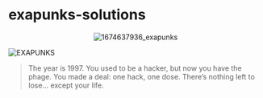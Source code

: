 # exapunks-solutions

<div align="center">

![1674637936_exapunks](https://user-images.githubusercontent.com/60892747/220576306-7208a19e-7a1b-4ba6-b1b7-fdb9ae065a36.png)

</div>

![EXAPUNKS][logo]

[logo]: https://i.imgur.com/EZmGB2p.png "EXAPUNKS"

> The year is 1997. You used to be a hacker, but now you have the phage. You made a deal: one hack, one dose. There’s nothing left to lose… except your life.
